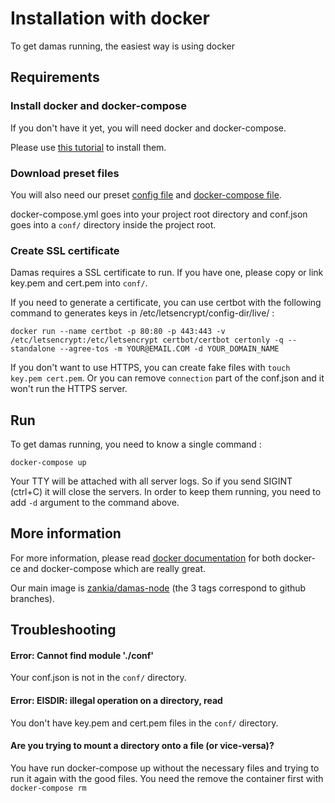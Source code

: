 # Installation with docker
To get damas running, the easiest way is using docker

## Requirements
### Install docker and docker-compose
If you don't have it yet, you will need docker and docker-compose.

Please use [this tutorial](https://docs.docker.com/compose/install) to install them.

### Download preset files
You will also need our preset [config file](http://zankia.fr/damas/conf.json) and [docker-compose file](http://zankia.fr/damas/docker-compose.yml).

docker-compose.yml goes into your project root directory and conf.json goes into a `conf/` directory inside the project root.

### Create SSL certificate
Damas requires a SSL certificate to run. If you have one, please copy or link key.pem and cert.pem into `conf/`.

If you need to generate a certificate, you can use certbot with the following command to generates keys in /etc/letsencrypt/config-dir/live/ :
```shell
docker run --name certbot -p 80:80 -p 443:443 -v /etc/letsencrypt:/etc/letsencrypt certbot/certbot certonly -q --standalone --agree-tos -m YOUR@EMAIL.COM -d YOUR_DOMAIN_NAME
```

If you don't want to use HTTPS, you can create fake files with `touch key.pem cert.pem`. Or you can remove `connection` part of the conf.json and it won't run the HTTPS server.

## Run
To get damas running, you need to know a single command :

```shell
docker-compose up
```

Your TTY will be attached with all server logs. So if you send SIGINT (ctrl+C) it will close the servers. In order to keep them running, you need to add `-d` argument to the command above.

## More information
For more information, please read [docker documentation](https://docs.docker.com) for both docker-ce and docker-compose which are really great.

Our main image is [zankia/damas-node](https://hub.docker.com/r/zankia/damas-node) (the 3 tags correspond to github branches).

## Troubleshooting

#### Error: Cannot find module './conf'
Your conf.json is not in the `conf/` directory.

#### Error: EISDIR: illegal operation on a directory, read
You don't have key.pem and cert.pem files in the `conf/` directory.

#### Are you trying to mount a directory onto a file (or vice-versa)?
You have run docker-compose up without the necessary files and trying to run it again with the good files. You need the remove the container first with `docker-compose rm`